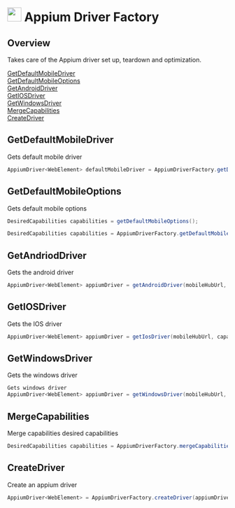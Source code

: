 # <img src="resources/MAQS.jpg" height="32" width="32"> Appium Driver Factory

## Overview
Takes care of the Appium driver set up, teardown and optimization.

[GetDefaultMobileDriver](#GetDefaultMobileDriver)  
[GetDefaultMobileOptions](#GetDefaultMobileOptions)  
[GetAndroidDriver](#GetAndriodDriver)   
[GetIOSDriver](#GetIOSDriver)   
[GetWindowsDriver](#GetWindowsDriver)   
[MergeCapabilities](#MergeCapabilities)  
[CreateDriver](#CreateDriver)

## GetDefaultMobileDriver
Gets default mobile driver
```java
AppiumDriver<WebElement> defaultMobileDriver = AppiumDriverFactory.getDefaultMobileDriver();
```

## GetDefaultMobileOptions
Gets default mobile options
```java
DesiredCapabilities capabilities = getDefaultMobileOptions();

DesiredCapabilities capabilities = AppiumDriverFactory.getDefaultMobileOptions(capabilitiesAsObjects);
```

## GetAndriodDriver
Gets the android driver
```java
AppiumDriver<WebElement> appiumDriver = getAndroidDriver(mobileHubUrl, capabilities, duration);
```

## GetIOSDriver
Gets the IOS driver
```java
AppiumDriver<WebElement> appiumDriver = getIosDriver(mobileHubUrl, capabilities, duration);
```

## GetWindowsDriver
Gets the windows driver
```java
Gets windows driver
AppiumDriver<WebElement> appiumDriver = getWindowsDriver(mobileHubUrl, capabilities, duration);
```

## MergeCapabilities
Merge capabilities desired capabilities
```java
DesiredCapabilities capabilities = AppiumDriverFactory.mergeCapabilities(capabilities, sauceLabsConfig.asMap());
```

## CreateDriver
Create an appium driver
```java
AppiumDriver<WebElement> = AppiumDriverFactory.createDriver(appiumDriverSupplier);
```